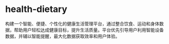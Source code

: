 # health-dietary
构建一个智能、便捷、个性化的健康生活管理平台，通过整合饮食、运动和身体数据，帮助用户轻松达成健康目标，提升生活质量。平台优先引导用户利用智能设备数据，并辅以智能提醒，最大化数据获取效率和用户体验。
